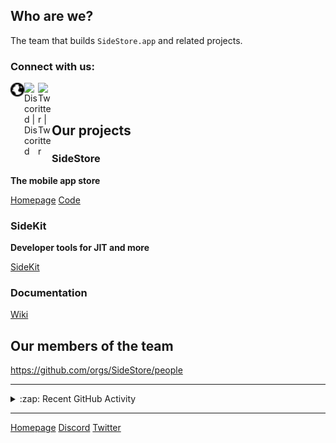 <!-- 
Docs: How to use GitHub README and actions to auto-generate embedded content.
https://github.com/anuraghazra/github-readme-stats
https://www.youtube.com/watch?v=n6d4KHSKqGk
https://github.com/rahuldkjain/github-profile-readme-generator
 -->

## Who are we?

The team that builds `SideStore.app` and related projects.

### Connect with us:

<!--
[![Website](https://img.shields.io/website?label=sidestore.io&style=for-the-badge&url=https://sidestore.io)](https://sidestore.io)
[![Twitter Follow](https://img.shields.io/twitter/follow/sidestore_io?color=1DA1F2&logo=twitter&style=for-the-badge)](https://twitter.com/intent/follow?original_referer=https%3A%2F%2Fgithub.com%2Fsidestore&screen_name=sidestore)
[![GitHub Followers](https://img.shields.io/github/followers/sidestore?style=for-the-badge)]()
[![GitHub Sponsors](https://img.shields.io/github/sponsors/sidestore?style=for-the-badge
)]() 
-->

[<img align="left" alt="sidestore.io" width="22px" src="https://raw.githubusercontent.com/iconic/open-iconic/master/svg/globe.svg" />][website]
[<img align="left" alt="Discord | Discord" width="22px" src="https://cdn.jsdelivr.net/npm/simple-icons@v3/icons/discord.svg" />][discord]
[<img align="left" alt="Twitter | Twitter" width="22px" src="https://cdn.jsdelivr.net/npm/simple-icons@v3/icons/twitter.svg" />][twitter]

<br />
<br />

## Our projects

### SideStore

__The mobile app store__

[Homepage][website]
[Code][git.sidestore]

### SideKit

__Developer tools for JIT and more__

[SideKit][git.sidekit]

### Documentation

[Wiki][wiki]

## Our members of the team

https://github.com/orgs/SideStore/people

---

<details>
  <summary>:zap: Recent GitHub Activity</summary>

<!--START_SECTION:activity-->
1. 🗣 Commented on [#709](https://github.com/SideStore/SideStore/issues/709) in [SideStore/SideStore](https://github.com/SideStore/SideStore)
2. 🗣 Commented on [#700](https://github.com/SideStore/SideStore/issues/700) in [SideStore/SideStore](https://github.com/SideStore/SideStore)
3. 🗣 Commented on [#666](https://github.com/SideStore/SideStore/issues/666) in [SideStore/SideStore](https://github.com/SideStore/SideStore)
4. ❗️ Reopened issue [#666](https://github.com/SideStore/SideStore/issues/666) in [SideStore/SideStore](https://github.com/SideStore/SideStore)
5. 🗣 Commented on [#666](https://github.com/SideStore/SideStore/issues/666) in [SideStore/SideStore](https://github.com/SideStore/SideStore)
6. 🗣 Commented on [#709](https://github.com/SideStore/SideStore/issues/709) in [SideStore/SideStore](https://github.com/SideStore/SideStore)
7. 🗣 Commented on [#694](https://github.com/SideStore/SideStore/issues/694) in [SideStore/SideStore](https://github.com/SideStore/SideStore)
8. ❗️ Opened issue [#709](https://github.com/SideStore/SideStore/issues/709) in [SideStore/SideStore](https://github.com/SideStore/SideStore)
9. 🗣 Commented on [#2](https://github.com/SideStore/iMobileDevice.swift/issues/2) in [SideStore/iMobileDevice.swift](https://github.com/SideStore/iMobileDevice.swift)
10. 🗣 Commented on [#1](https://github.com/SideStore/SideKit/issues/1) in [SideStore/SideKit](https://github.com/SideStore/SideKit)
11. 🗣 Commented on [#708](https://github.com/SideStore/SideStore/issues/708) in [SideStore/SideStore](https://github.com/SideStore/SideStore)
12. 🗣 Commented on [#700](https://github.com/SideStore/SideStore/issues/700) in [SideStore/SideStore](https://github.com/SideStore/SideStore)
13. ❗️ Closed issue [#2](https://github.com/SideStore/iMobileDevice.swift/issues/2) in [SideStore/iMobileDevice.swift](https://github.com/SideStore/iMobileDevice.swift)
14. ❗️ Opened issue [#2](https://github.com/SideStore/iMobileDevice.swift/issues/2) in [SideStore/iMobileDevice.swift](https://github.com/SideStore/iMobileDevice.swift)
15. 🗣 Commented on [#708](https://github.com/SideStore/SideStore/issues/708) in [SideStore/SideStore](https://github.com/SideStore/SideStore)
16. 🗣 Commented on [#707](https://github.com/SideStore/SideStore/issues/707) in [SideStore/SideStore](https://github.com/SideStore/SideStore)
17. ❗️ Opened issue [#708](https://github.com/SideStore/SideStore/issues/708) in [SideStore/SideStore](https://github.com/SideStore/SideStore)
18. 🗣 Commented on [#2](https://github.com/SideStore/em_proxy/issues/2) in [SideStore/em_proxy](https://github.com/SideStore/em_proxy)
19. ❗️ Opened issue [#707](https://github.com/SideStore/SideStore/issues/707) in [SideStore/SideStore](https://github.com/SideStore/SideStore)
20. ❗️ Opened issue [#706](https://github.com/SideStore/SideStore/issues/706) in [SideStore/SideStore](https://github.com/SideStore/SideStore)
<!--END_SECTION:activity-->

</details>

---

[Homepage][patreon] [Discord][discord] [Twitter][twitter]

<!--
- [Patreon][patreon]
- [OpenCollective][opencollective]
- [YouTube][youtube]
-->

[website]: https://sidestore.io
[wiki]: https://wiki.sidestore.io
[twitter]: https://twitter.com/sidestore_io
[discord]: https://discord.gg/sidestore-949183273383395328
[youtube]: https://youtube.com/TODO
[patreon]: https://www.patreon.com/SideStore
[opencollective]: https://opencollective.com/TODO
[git.sidestore]: https://github.com/SideStore/SideStore/
[git.sidekit]: https://github.com/SideStore/SideKit

